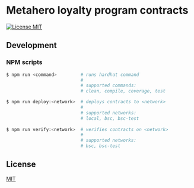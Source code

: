 # Metahero loyalty program contracts

[![License MIT][license-image]][license-url]

## Development

### NPM scripts

```bash
$ npm run <command>         # runs hardhat command
                            # 
                            # supported commands:
                            # clean, compile, coverage, test

$ npm run deploy:<network>  # deploys contracts to <network>
                            # 
                            # supported networks:
                            # local, bsc, bsc-test
                            
$ npm run verify:<network>  # verifies contracts on <network>
                            # 
                            # supported networks:
                            # bsc, bsc-test
```

## License

[MIT][license-url]

[license-image]: https://img.shields.io/badge/License-MIT-yellow.svg
[license-url]: https://github.com/metahero-io/metahero-contracts/blob/master/LICENSE